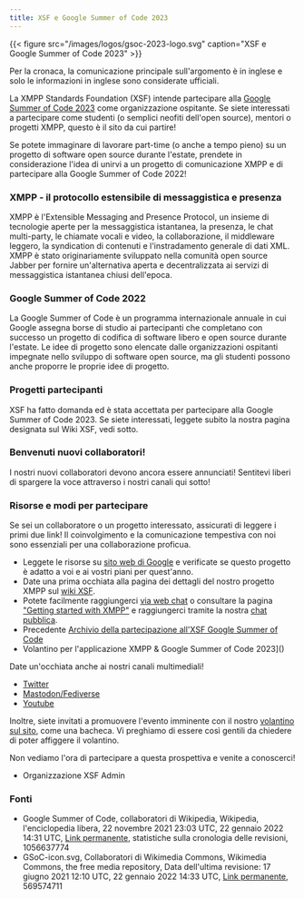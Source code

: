 ```yaml
---
title: XSF e Google Summer of Code 2023
---
```


{{< figure src="/images/logos/gsoc-2023-logo.svg" caption="XSF e Google Summer of Code 2023" >}}

Per la cronaca, la comunicazione principale sull'argomento è in inglese e solo le informazioni in inglese sono considerate ufficiali.

La XMPP Standards Foundation (XSF) intende partecipare alla [Google Summer of Code 2023](https://summerofcode.withgoogle.com/programs/2023) come organizzazione ospitante.
Se siete interessati a partecipare come studenti (o semplici neofiti dell'open source), mentori o progetti XMPP, questo è il sito da cui partire!
 
Se potete immaginare di lavorare part-time (o anche a tempo pieno) su un progetto di software open source durante l'estate, prendete in considerazione l'idea di unirvi a un progetto di comunicazione XMPP e di partecipare alla Google Summer of Code 2022!

### XMPP - il protocollo estensibile di messaggistica e presenza

XMPP è l'Extensible Messaging and Presence Protocol, un insieme di tecnologie aperte per la messaggistica istantanea, la presenza, le chat multi-party, le chiamate vocali e video, la collaborazione, il middleware leggero, la syndication di contenuti e l'instradamento generale di dati XML. XMPP è stato originariamente sviluppato nella comunità open source Jabber per fornire un'alternativa aperta e decentralizzata ai servizi di messaggistica istantanea chiusi dell'epoca.

### Google Summer of Code 2022

La Google Summer of Code è un programma internazionale annuale in cui Google assegna borse di studio ai partecipanti che completano con successo un progetto di codifica di software libero e open source durante l'estate. Le idee di progetto sono elencate dalle organizzazioni ospitanti impegnate nello sviluppo di software open source, ma gli studenti possono anche proporre le proprie idee di progetto. 

### Progetti partecipanti

XSF ha fatto domanda ed è stata accettata per partecipare alla Google Summer of Code 2023. Se siete interessati, leggete subito la nostra pagina designata sul Wiki XSF, vedi sotto.

### Benvenuti nuovi collaboratori!

I nostri nuovi collaboratori devono ancora essere annunciati! Sentitevi liberi di spargere la voce attraverso i nostri canali qui sotto!

### Risorse e modi per partecipare

Se sei un collaboratore o un progetto interessato, assicurati di leggere i primi due link! Il coinvolgimento e la comunicazione tempestiva con noi sono essenziali per una collaborazione proficua.

- Leggete le risorse su [sito web di Google](https://summerofcode.withgoogle.com/help) e verificate se questo progetto è adatto a voi e ai vostri piani per quest'anno.
- Date una prima occhiata alla pagina dei dettagli del nostro progetto XMPP sul [wiki XSF](https://wiki.xmpp.org/web/Google_Summer_of_Code_2023).
- Potete facilmente raggiungerci [via web chat](https://xmpp.org/chat#converse/room?jid=gsoc@muc.xmpp.org) o consultare la pagina ["Getting started with XMPP"](https://xmpp.org/getting-started/) e raggiungerci tramite la nostra [chat pubblica](xmpp:gsoc@muc.xmpp.org?join).
- Precedente [Archivio della partecipazione all'XSF Google Summer of Code](https://wiki.xmpp.org/web/GSoC#Overview)
- Volantino per l'applicazione XMPP & Google Summer of Code 2023]()

Date un'occhiata anche ai nostri canali multimediali!

- [Twitter](https://twitter.com/xmpp)
- [Mastodon/Fediverse](https://fosstodon.org/@xmpp/)
- [Youtube](https://www.youtube.com/c/XMPPStandardsFoundation)

Inoltre, siete invitati a promuovere l'evento imminente con il nostro [volantino sul sito](/images/promo/Flyer_XMPP_GSoC2022_EN.pdf), come una bacheca. Vi preghiamo di essere così gentili da chiedere di poter affiggere il volantino.

Non vediamo l'ora di partecipare a questa prospettiva e venite a conoscerci!
 - Organizzazione XSF Admin

### Fonti

- Google Summer of Code, collaboratori di Wikipedia, Wikipedia, l'enciclopedia libera, 22 novembre 2021 23:03 UTC, 22 gennaio 2022 14:31 UTC, [Link permanente](https://en.wikipedia.org/w/index.php?title=Google_Summer_of_Code&oldid=1056637774), statistiche sulla cronologia delle revisioni, 1056637774
- GSoC-icon.svg, Collaboratori di Wikimedia Commons, Wikimedia Commons, the free media repository, Data dell'ultima revisione: 17 giugno 2021 12:10 UTC, 22 gennaio 2022 14:33 UTC, [Link permanente](https://commons.wikimedia.org/w/index.php?title=File:GSoC-icon.svg&oldid=569574711), 569574711
